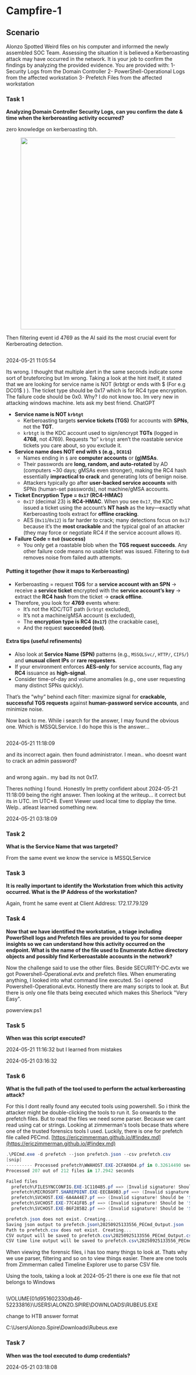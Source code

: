 # Campfire-1

## Scenario

Alonzo Spotted Weird files on his computer and informed the newly assembled SOC Team. Assessing the situation it is believed a Kerberoasting attack may have occurred in the network. It is your job to confirm the findings by analyzing the provided evidence. You are provided with: 1- Security Logs from the Domain Controller 2- PowerShell-Operational Logs from the affected workstation 3- Prefetch Files from the affected workstation

### Task 1

**Analyzing Domain Controller Security Logs, can you confirm the date & time when the kerberoasting activity occurred?**

zero knowledge on kerberoasting tbh.&#x20;

<figure><img src="../../../.gitbook/assets/image (46).png" alt="" width="524"><figcaption></figcaption></figure>

Then filtering event id 4769 as the AI said its the most crucial event for Kerberoating detection.

<figure><img src="../../../.gitbook/assets/image (47).png" alt=""><figcaption></figcaption></figure>

2024-05-21 11:05:54

Its wrong. I thought that multiple alert in the same seconds indicate some sort of bruteforcing but Im wrong. Taking a look at the hint itself, it stated that we are looking for service name is NOT (krbtgt or ends with $ (For e.g DC01$ ) ). The ticket type should be 0x17 which is for RC4 type encryption. The failure code should be 0x0. Why? I do not know too. Im very new in attacking windows machine. lets ask my best friend. ChatGPT

* **Service name is NOT `krbtgt`**
  * Kerberoasting targets **service tickets (TGS)** for accounts with **SPNs**, not the **TGT**.
  * `krbtgt` is the KDC account used to sign/encrypt **TGTs** (logged in **4768**, not 4769). Requests “to” `krbtgt` aren’t the roastable service tickets you care about, so you exclude it.
* **Service name does NOT end with `$` (e.g., `DC01$`)**
  * Names ending in `$` are **computer accounts** or **(g)MSAs**.
  * Their passwords are **long, random, and auto-rotated** by AD (computers \~30 days; gMSAs even stronger), making the RC4 hash essentially **impractical to crack** and generating lots of benign noise.
  * Attackers typically go after **user-backed service accounts** with SPNs (human-set passwords), not machine/gMSA accounts.
* **Ticket Encryption Type = `0x17` (RC4-HMAC)**
  * `0x17` (decimal 23) is **RC4-HMAC**. When you see `0x17`, the KDC issued a ticket using the account’s **NT hash** as the key—exactly what Kerberoasting tools extract for **offline cracking**.
  * AES (`0x11`/`0x12`) is far harder to crack; many detections focus on `0x17` because it’s the **most crackable** and the typical goal of an attacker (they may force or negotiate RC4 if the service account allows it).
* **Failure Code = `0x0` (success)**
  * You only get a roastable blob when the **TGS request succeeds**. Any other failure code means no usable ticket was issued. Filtering to `0x0` removes noise from failed auth attempts.

#### Putting it together (how it maps to Kerberoasting)

* Kerberoasting = request **TGS** for a **service account with an SPN** → receive a **service ticket** encrypted with the **service account’s key** → extract the **RC4 hash** from the ticket → **crack offline**.
* Therefore, you look for **4769** events where:
  * It’s not the KDC/TGT path (`krbtgt` excluded),
  * It’s not a machine/gMSA account (`$` excluded),
  * The **encryption type is RC4 (`0x17`)** (the crackable case),
  * And the request **succeeded (`0x0`)**.

#### Extra tips (useful refinements)

* Also look at **Service Name (SPN)** patterns (e.g., `MSSQLSvc/`, `HTTP/`, `CIFS/`) and **unusual client IPs** or **rare requesters**.
* If your environment enforces **AES-only** for service accounts, flag any **RC4** issuance as **high-signal**.
* Consider time-of-day and volume anomalies (e.g., one user requesting many distinct SPNs quickly).

That’s the “why” behind each filter: maximize signal for **crackable, successful TGS requests** against **human-password service accounts**, and minimize noise.

Now back to me. While i search for the answer, I may found the obvious one. Which is MSSQLService. I do hope this is the answer...

<figure><img src="../../../.gitbook/assets/image (48).png" alt=""><figcaption></figcaption></figure>

2024-05-21 11:18:09

and its incorrect again. then found administrator. I mean.. who doesnt want to crack an admin password?

<figure><img src="../../../.gitbook/assets/image (49).png" alt=""><figcaption></figcaption></figure>

and wrong again.. my bad its not 0x17.

Theres nothing I found. Honestly Im pretty confident about 2024-05-21 11:18:09 being the right answer. Then looking at the writeup... it correct but its in UTC. im UTC+8. Event Viewer used local time to dipplay the time. Welp.. atleast learned something new.

2024-05-21 03:18:09

### Task 2

**What is the Service Name that was targeted?**

From the same event we know the service is MSSQLService

### Task 3

**It is really important to identify the Workstation from which this activity occurred. What is the IP Address of the workstation?**

Again, fromt he same event at Client Address: 172.17.79.129

### Task 4

**Now that we have identified the workstation, a triage including PowerShell logs and Prefetch files are provided to you for some deeper insights so we can understand how this activity occurred on the endpoint. What is the name of the file used to Enumerate Active directory objects and possibly find Kerberoastable accounts in the network?**

Now the challenge said to use the other files. Beside SECURITY-DC.evtx we got Powershell-Operational.evtx and prefetch files. When enumerating anything, I looked into what command line executed. So i opened Powershell-Operational.evtx. Honestly there are many scripts to look at. But there is only one file thats being executed which makes this Sherlock "Very Easy".

powerview.ps1

### Task 5

**When was this script executed?**

2024-05-21 11:16:32 but I learned from mistakes

2024-05-21 03:16:32

### Task 6

**What is the full path of the tool used to perform the actual kerberoasting attack?**

For this I dont really found any eecuted tools using powershell. So i think the attacker might be double-clicking the tools to run it. So onwards to the prefetch files. But to read the files we need some parser. Because we cant read using cat or strings. Looking at zimmerman's tools becase thats where one of the trusted forensics tools I used. Luckily, there is one for prefetch file called PECmd. [https://ericzimmerman.github.io/#!index.md](https://ericzimmerman.github.io/#!index.md)

```powershell
.\PECmd.exe -d prefetch --json prefetch.json --csv prefetch.csv
[snip]
---------- Processed prefetch\WWAHOST.EXE-2CFA09D4.pf in 0.32614490 seconds ----------
Processed 207 out of 212 files in 17.2942 seconds

Failed files
  prefetch\FILESYNCCONFIG.EXE-1C1104B5.pf ==> (Invalid signature! Should be 'SCCA')
  prefetch\MICROSOFT.SHAREPOINT.EXE-EECBA9B3.pf ==> (Invalid signature! Should be 'SCCA')
  prefetch\SVCHOST.EXE-6A4A44E7.pf ==> (Invalid signature! Should be 'SCCA')
  prefetch\SVCHOST.EXE-77C41F85.pf ==> (Invalid signature! Should be 'SCCA')
  prefetch\SVCHOST.EXE-B6F285B2.pf ==> (Invalid signature! Should be 'SCCA')

prefetch.json does not exist. Creating...
Saving json output to prefetch.json\20250925133556_PECmd_Output.json
Path to prefetch.csv does not exist. Creating...
CSV output will be saved to prefetch.csv\20250925133556_PECmd_Output.csv
CSV time line output will be saved to prefetch.csv\20250925133556_PECmd_Output_Timeline.csv
```

When viewing the forensic files, i has too many things to look at. Thats why we use parser, filtering and so on to view things easier. There are one tools from Zimmerman called Timeline Explorer use to parse CSV file.

Using the tools, taking a look at 2024-05-21 there is one exe file that not belongs to Windows

<figure><img src="../../../.gitbook/assets/image (50).png" alt=""><figcaption></figcaption></figure>

\VOLUME{01d951602330db46-52233816}\USERS\ALONZO.SPIRE\DOWNLOADS\RUBEUS.EXE

change to HTB answer format

C:\Users\Alonzo.Spire\Downloads\Rubeus.exe

### Task 7

**When was the tool executed to dump credentials?**

2024-05-21 03:18:08

